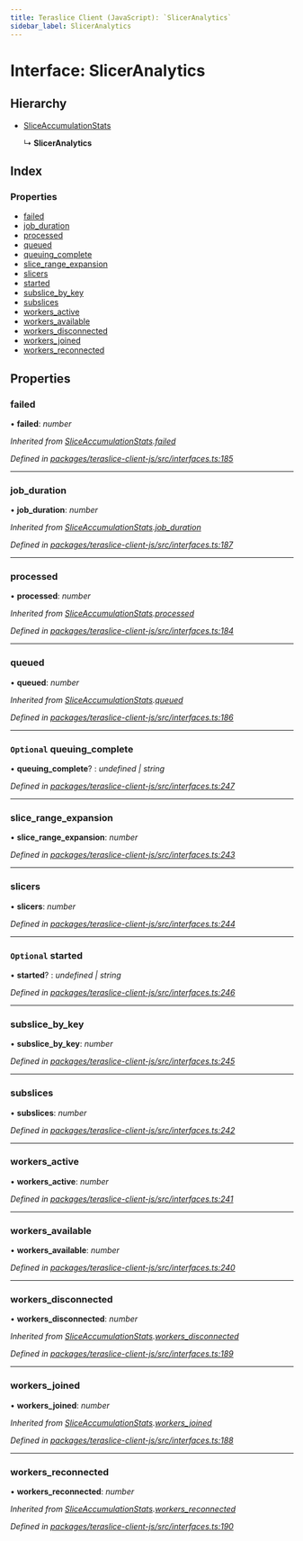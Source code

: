 ```yaml
---
title: Teraslice Client (JavaScript): `SlicerAnalytics`
sidebar_label: SlicerAnalytics
---
```


# Interface: SlicerAnalytics

## Hierarchy

* [SliceAccumulationStats](sliceaccumulationstats.md)

  ↳ **SlicerAnalytics**

## Index

### Properties

* [failed](sliceranalytics.md#failed)
* [job_duration](sliceranalytics.md#job_duration)
* [processed](sliceranalytics.md#processed)
* [queued](sliceranalytics.md#queued)
* [queuing_complete](sliceranalytics.md#optional-queuing_complete)
* [slice_range_expansion](sliceranalytics.md#slice_range_expansion)
* [slicers](sliceranalytics.md#slicers)
* [started](sliceranalytics.md#optional-started)
* [subslice_by_key](sliceranalytics.md#subslice_by_key)
* [subslices](sliceranalytics.md#subslices)
* [workers_active](sliceranalytics.md#workers_active)
* [workers_available](sliceranalytics.md#workers_available)
* [workers_disconnected](sliceranalytics.md#workers_disconnected)
* [workers_joined](sliceranalytics.md#workers_joined)
* [workers_reconnected](sliceranalytics.md#workers_reconnected)

## Properties

###  failed

• **failed**: *number*

*Inherited from [SliceAccumulationStats](sliceaccumulationstats.md).[failed](sliceaccumulationstats.md#failed)*

*Defined in [packages/teraslice-client-js/src/interfaces.ts:185](https://github.com/terascope/teraslice/blob/78714a985/packages/teraslice-client-js/src/interfaces.ts#L185)*

___

###  job_duration

• **job_duration**: *number*

*Inherited from [SliceAccumulationStats](sliceaccumulationstats.md).[job_duration](sliceaccumulationstats.md#job_duration)*

*Defined in [packages/teraslice-client-js/src/interfaces.ts:187](https://github.com/terascope/teraslice/blob/78714a985/packages/teraslice-client-js/src/interfaces.ts#L187)*

___

###  processed

• **processed**: *number*

*Inherited from [SliceAccumulationStats](sliceaccumulationstats.md).[processed](sliceaccumulationstats.md#processed)*

*Defined in [packages/teraslice-client-js/src/interfaces.ts:184](https://github.com/terascope/teraslice/blob/78714a985/packages/teraslice-client-js/src/interfaces.ts#L184)*

___

###  queued

• **queued**: *number*

*Inherited from [SliceAccumulationStats](sliceaccumulationstats.md).[queued](sliceaccumulationstats.md#queued)*

*Defined in [packages/teraslice-client-js/src/interfaces.ts:186](https://github.com/terascope/teraslice/blob/78714a985/packages/teraslice-client-js/src/interfaces.ts#L186)*

___

### `Optional` queuing_complete

• **queuing_complete**? : *undefined | string*

*Defined in [packages/teraslice-client-js/src/interfaces.ts:247](https://github.com/terascope/teraslice/blob/78714a985/packages/teraslice-client-js/src/interfaces.ts#L247)*

___

###  slice_range_expansion

• **slice_range_expansion**: *number*

*Defined in [packages/teraslice-client-js/src/interfaces.ts:243](https://github.com/terascope/teraslice/blob/78714a985/packages/teraslice-client-js/src/interfaces.ts#L243)*

___

###  slicers

• **slicers**: *number*

*Defined in [packages/teraslice-client-js/src/interfaces.ts:244](https://github.com/terascope/teraslice/blob/78714a985/packages/teraslice-client-js/src/interfaces.ts#L244)*

___

### `Optional` started

• **started**? : *undefined | string*

*Defined in [packages/teraslice-client-js/src/interfaces.ts:246](https://github.com/terascope/teraslice/blob/78714a985/packages/teraslice-client-js/src/interfaces.ts#L246)*

___

###  subslice_by_key

• **subslice_by_key**: *number*

*Defined in [packages/teraslice-client-js/src/interfaces.ts:245](https://github.com/terascope/teraslice/blob/78714a985/packages/teraslice-client-js/src/interfaces.ts#L245)*

___

###  subslices

• **subslices**: *number*

*Defined in [packages/teraslice-client-js/src/interfaces.ts:242](https://github.com/terascope/teraslice/blob/78714a985/packages/teraslice-client-js/src/interfaces.ts#L242)*

___

###  workers_active

• **workers_active**: *number*

*Defined in [packages/teraslice-client-js/src/interfaces.ts:241](https://github.com/terascope/teraslice/blob/78714a985/packages/teraslice-client-js/src/interfaces.ts#L241)*

___

###  workers_available

• **workers_available**: *number*

*Defined in [packages/teraslice-client-js/src/interfaces.ts:240](https://github.com/terascope/teraslice/blob/78714a985/packages/teraslice-client-js/src/interfaces.ts#L240)*

___

###  workers_disconnected

• **workers_disconnected**: *number*

*Inherited from [SliceAccumulationStats](sliceaccumulationstats.md).[workers_disconnected](sliceaccumulationstats.md#workers_disconnected)*

*Defined in [packages/teraslice-client-js/src/interfaces.ts:189](https://github.com/terascope/teraslice/blob/78714a985/packages/teraslice-client-js/src/interfaces.ts#L189)*

___

###  workers_joined

• **workers_joined**: *number*

*Inherited from [SliceAccumulationStats](sliceaccumulationstats.md).[workers_joined](sliceaccumulationstats.md#workers_joined)*

*Defined in [packages/teraslice-client-js/src/interfaces.ts:188](https://github.com/terascope/teraslice/blob/78714a985/packages/teraslice-client-js/src/interfaces.ts#L188)*

___

###  workers_reconnected

• **workers_reconnected**: *number*

*Inherited from [SliceAccumulationStats](sliceaccumulationstats.md).[workers_reconnected](sliceaccumulationstats.md#workers_reconnected)*

*Defined in [packages/teraslice-client-js/src/interfaces.ts:190](https://github.com/terascope/teraslice/blob/78714a985/packages/teraslice-client-js/src/interfaces.ts#L190)*
